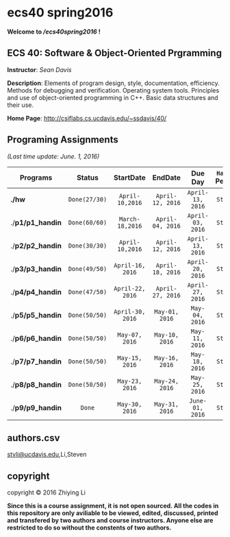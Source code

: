 # ecs40 spring2016

**Welcome to */ecs40spring2016* !**

## ECS 40: Software & Object-Oriented Prgramming

**Instructor**: *Sean Davis*

**Description**: Elements of program design, style, documentation, efficiency. Methods for debugging and verification. Operating system tools. Principles and use of object-oriented programming in C++. Basic data structures and their use.

**Home Page**: http://csiflabs.cs.ucdavis.edu/~ssdavis/40/ 

## Programing Assignments

*(Last time update: June. 1, 2016)*

| Programs           |     **Status**     |  **StartDate**   |   **EndDate**    |   **Due Day**    | **`Handin` Person** |
| ------------------ | :----------------: | :--------------: | :--------------: | :--------------: | :-----------------: |
| **./hw**           | `Done(27/30)` | `April-10,2016`  | `April-12, 2016` | `April-13, 2016` |      `Steven`       |
| ./**p1/p1_handin** | `Done(60/60)` | `March-18,2016`  | `April-04, 2016` | `April-03, 2016` |      `Steven`       |
| ./**p2/p2_handin** | `Done(30/30)` | `April-10,2016`  | `April-12, 2016` | `April-13, 2016` |      `Steven`       |
| ./**p3/p3_handin** | `Done(49/50)` | `April-16, 2016` | `April-18, 2016` | `April-20, 2016` |      `Steven`       |
| ./**p4/p4_handin** | `Done(47/50)` | `April-22, 2016` | `April-27, 2016` | `April-27, 2016` |      `Steven`       |
| ./**p5/p5_handin** | `Done(50/50)` | `April-30, 2016` |  `May-01, 2016`  |  `May-04, 2016`  |      `Steven`       |
| ./**p6/p6_handin** | `Done(50/50)` |  `May-07, 2016`  |  `May-10, 2016`  |  `May-11, 2016`  |      `Steven`       |
| ./**p7/p7_handin** | `Done(50/50)` |  `May-15, 2016`  |  `May-16, 2016`  |  `May-18, 2016`  |      `Steven`       |
| ./**p8/p8_handin** | `Done(50/50)` |  `May-23, 2016`  |  `May-24, 2016`  |  `May-25, 2016`  |      `Steven`       |
| ./**p9/p9_handin** |     `Done`     |  `May-30, 2016`  |  `May-31, 2016`  | `June-01, 2016`  |      `Steven`       |

## authors.csv

stvli@ucdavis.edu,Li,Steven

## copyright

copyright © 2016 Zhiying Li

**Since this is a course assignment, it is not open sourced. All the codes in this repository are only aviliable to be viewed, edited, discussed, printed and transfered by two authors and course instructors. Anyone else are restricted to do so without the constents of two authors.**
